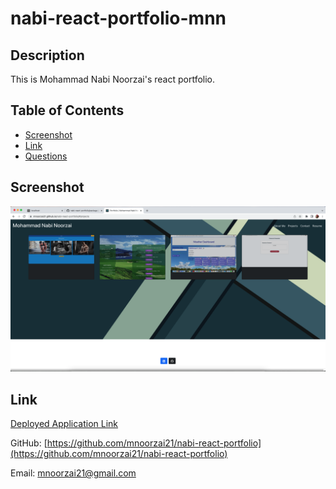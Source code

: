 # nabi-react-portfolio-mnn

## Description

This is Mohammad Nabi Noorzai's react portfolio.

## Table of Contents

- [Screenshot](#Screenshot)
- [Link](#Link)
- [Questions](#Questions)

## Screenshot

![Text-Editor Screenshot](./src/images/portfolioScreenshot.png)

## Link

[Deployed Application Link](https://mnoorzai21.github.io/nabi-react-portfolio)

GitHub: [https://github.com/mnoorzai21/nabi-react-portfolio](https://github.com/mnoorzai21/nabi-react-portfolio)

Email: [mnoorzai21@gmail.com](mnoorzai21@gmail.com)
